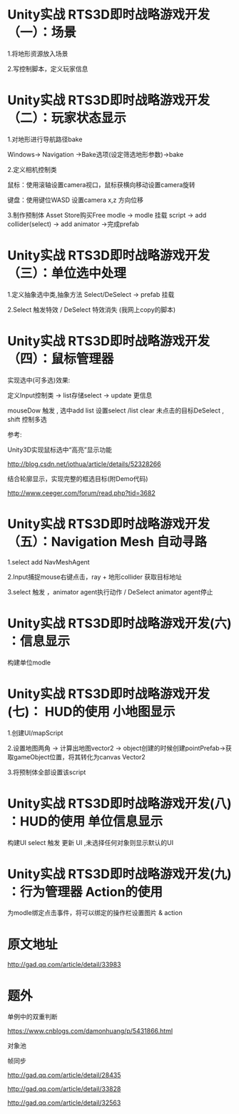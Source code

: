 ﻿# Unity实战 RTS3D即时战略游戏开发（一）：场景

  1.将地形资源放入场景

  2.写控制脚本，定义玩家信息

# Unity实战 RTS3D即时战略游戏开发（二）：玩家状态显示

  1.对地形进行导航路径bake

  Windows-> Navigation ->Bake选项(设定筛选地形参数)->bake

  2.定义相机控制类

  鼠标：使用滚轴设置camera视口，鼠标获横向移动设置camera旋转

  键盘：使用键位WASD 设置camera x,z 方向位移

  3.制作预制体
  Asset Store购买Free modle -> modle 挂载 script -> add collider(select) -> add animator ->完成prefab

# Unity实战 RTS3D即时战略游戏开发（三）：单位选中处理

  1.定义抽象选中类,抽象方法 Select/DeSelect -> prefab 挂载

  2.Select 触发特效 / DeSelect 特效消失 (我网上copy的脚本)
  

# Unity实战 RTS3D即时战略游戏开发（四）：鼠标管理器

  实现选中(可多选)效果:  
  
  定义Input控制类 -> list存储select -> update 更信息 

  mouseDow 触发 , 选中add list 设置select /list clear 未点击的目标DeSelect  , shift 控制多选 

  参考:

  Unity3D实现鼠标选中“高亮”显示功能

  http://blog.csdn.net/iothua/article/details/52328266

  结合轮廓显示，实现完整的框选目标(附Demo代码) 

  http://www.ceeger.com/forum/read.php?tid=3682

# Unity实战 RTS3D即时战略游戏开发（五）：Navigation Mesh 自动寻路

  1.select add NavMeshAgent 

  2.Input捕捉mouse右键点击，ray + 地形collider 获取目标地址 

  3.select 触发 ，animator agent执行动作 / DeSelect animator agent停止

# Unity实战 RTS3D即时战略游戏开发(六) ：信息显示

  构建单位modle

# Unity实战 RTS3D即时战略游戏开发(七)： HUD的使用 小地图显示

  1.创建UI/mapScript

  2.设置地图两角 -> 计算出地图vector2 -> object创建的时候创建pointPrefab->获取gameObject位置，将其转化为canvas Vector2

  3.将预制体全部设置该script

# Unity实战 RTS3D即时战略游戏开发(八) ：HUD的使用 单位信息显示

  构建UI select 触发 更新 UI ,未选择任何对象则显示默认的UI 

# Unity实战 RTS3D即时战略游戏开发(九) ：行为管理器 Action的使用
  
  为modle绑定点击事件，将可以绑定的操作栏设置图片 & action 

# 原文地址

  http://gad.qq.com/article/detail/33983

 # 题外

 单例中的双重判断

  https://www.cnblogs.com/damonhuang/p/5431866.html

 对象池

 帧同步

 http://gad.qq.com/article/detail/28435

 http://gad.qq.com/article/detail/33828

 http://gad.qq.com/article/detail/32563